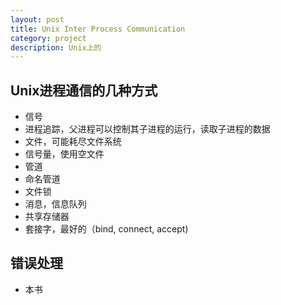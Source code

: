 ```yaml
---
layout: post
title: Unix Inter Process Communication
category: project
description: Unix上的
---
```

## Unix进程通信的几种方式
* 信号
* 进程追踪，父进程可以控制其子进程的运行，读取子进程的数据
* 文件，可能耗尽文件系统
* 信号量，使用空文件
* 管道
* 命名管道
* 文件锁
* 消息，信息队列
* 共享存储器
* 套接字，最好的（bind, connect, accept)

## 错误处理
* 本书